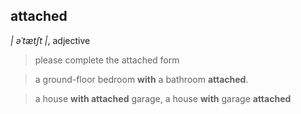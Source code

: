 ## attached 

_| əˈtætʃt |_, adjective

> please complete the attached form

> a ground-floor bedroom __with__ a bathroom __attached__.

> a house __with attached__ garage, a house __with__ garage __attached__

